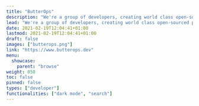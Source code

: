 ```yaml
---
title: "ButterOps"
description: "We're a group of developers, creating world class open-sourced products and helping fellow devs, to grow their side projects into sustainable startups."
lead: "We're a group of developers, creating world class open-sourced products and helping fellow devs, to grow their side projects into sustainable startups."
date: 2021-02-19T12:04:41+01:00
lastmod: 2021-02-19T12:04:41+01:00
draft: false
images: ["butterops.png"]
link: "https://www.butterops.dev"
menu:
  showcase:
    parent: "browse"
weight: 050
toc: false
pinned: false
types: ["developer"]
functionalities: ["dark mode", "search"]
---
```

